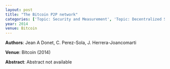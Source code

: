 ```yaml
---
layout: post
title: "The Bitcoin P2P network"
categories: ['Topic: Security and Measurement', 'Topic: Decentralized Systems', '2014', 'Venue: Bitcoin']
year: 2014
venue: Bitcoin
---
```

**Authors**: Jean A Donet, C. Perez-Sola, J. Herrera-Joancomarti

**Venue**: Bitcoin (2014)

**Abstract**: Abstract not available
